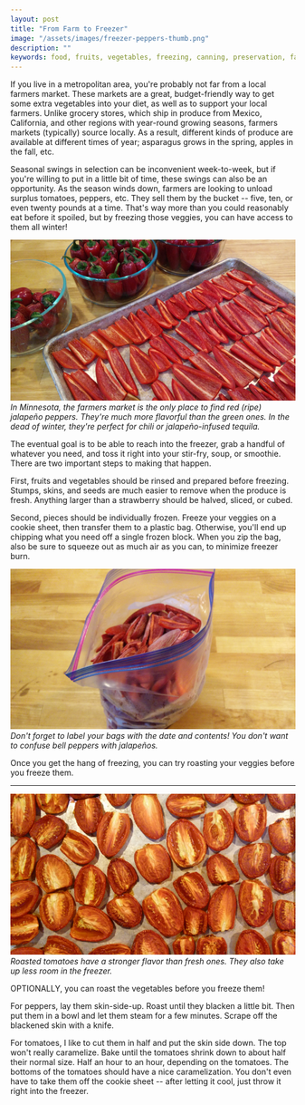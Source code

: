 ```yaml
---
layout: post
title: "From Farm to Freezer"
image: "/assets/images/freezer-peppers-thumb.png"
description: ""
keywords: food, fruits, vegetables, freezing, canning, preservation, farmers market, vegetarian, healthy
---
```


If you live in a metropolitan area, you're probably not far from a local farmers market. These markets are a great, budget-friendly way to get some extra vegetables into your diet, as well as to support your local farmers. Unlike grocery stores, which ship in produce from Mexico, California, and other regions with year-round growing seasons, farmers markets (typically) source locally. As a result, different kinds of produce are available at different times of year; asparagus grows in the spring, apples in the fall, etc.

Seasonal swings in selection can be inconvenient week-to-week, but if you're willing to put in a little bit of time, these swings can also be an opportunity. As the season winds down, farmers are looking to unload surplus tomatoes, peppers, etc. They sell them by the bucket -- five, ten, or even twenty pounds at a time. That's way more than you could reasonably eat before it spoiled, but by freezing those veggies, you can have access to them all winter!

![Preparing red jalapeño peppers](/assets/images/freezer-peppers-prep-16x9.png)
*In Minnesota, the farmers market is the only place to find red (ripe) jalapeño peppers. They're much more flavorful than the green ones. In the dead of winter, they're perfect for chili or jalapeño-infused tequila.*

The eventual goal is to be able to reach into the freezer, grab a handful of whatever you need, and toss it right into your stir-fry, soup, or smoothie. There are two important steps to making that happen.

First, fruits and vegetables should be rinsed and prepared before freezing. Stumps, skins, and seeds are much easier to remove when the produce is fresh. Anything larger than a strawberry should be halved, sliced, or cubed.

Second, pieces should be individually frozen. Freeze your veggies on a cookie sheet, then transfer them to a plastic bag. Otherwise, you'll end up chipping what you need off a single frozen block. When you zip the bag, also be sure to squeeze out as much air as you can, to minimize freezer burn.

![Frozen jalapeño peppers being transferred to a bag](/assets/images/freezer-peppers-bag-16x9.png)
*Don't forget to label your bags with the date and contents! You don't want to confuse bell peppers with jalapeños.*





Once you get the hang of freezing, you can try roasting your veggies before you freeze them.




---

![Roasted tomatoes before being frozen](/assets/images/freezer-tomatoes-16x9.png)
*Roasted tomatoes have a stronger flavor than fresh ones. They also take up less room in the freezer.*




OPTIONALLY, you can roast the vegetables before you freeze them!

For peppers, lay them skin-side-up. Roast until they blacken a little bit. Then put them in a bowl and let them steam for a few minutes. Scrape off the blackened skin with a knife.

For tomatoes, I like to cut them in half and put the skin side down. The top won't really caramelize. Bake until the tomatoes shrink down to about half their normal size. Half an hour to an hour, depending on the tomatoes. The bottoms of the tomatoes should have a nice caramelization. You don't even have to take them off the cookie sheet -- after letting it cool, just throw it right into the freezer.
